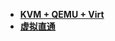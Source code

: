 * [**KVM + QEMU + Virt**](/System%20Release/Linux/system%20release/Arch%20系列/Arch/mid-use/KVM%20+%20QEMU%20+%20Virt/README)  
* [**虚拟直通**](/System%20Release/Linux/system%20release/Arch%20系列/Arch/mid-use/虚拟直通/README)  
